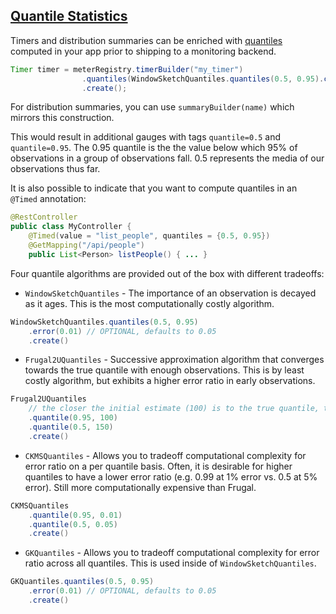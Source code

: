 ## [Quantile Statistics](#quantiles)

Timers and distribution summaries can be enriched with [quantiles](https://en.wikipedia.org/wiki/Quantile) computed in your app prior to shipping
to a monitoring backend.

```java
Timer timer = meterRegistry.timerBuilder("my_timer")
                .quantiles(WindowSketchQuantiles.quantiles(0.5, 0.95).create())
                .create();
```

For distribution summaries, you can use `summaryBuilder(name)` which mirrors this construction.

This would result in additional gauges with tags `quantile=0.5` and `quantile=0.95`. The 0.95 quantile is the
the value below which 95% of observations in a group of observations fall. 0.5 represents the media of our
observations thus far.

It is also possible to indicate that you want to compute quantiles in an `@Timed` annotation:

```java
@RestController
public class MyController {
    @Timed(value = "list_people", quantiles = {0.5, 0.95})
    @GetMapping("/api/people")
    public List<Person> listPeople() { ... }
```

Four quantile algorithms are provided out of the box with different tradeoffs:

* `WindowSketchQuantiles` - The importance of an observation is decayed as it ages. This is the most computationally
costly algorithm.

```java
WindowSketchQuantiles.quantiles(0.5, 0.95)
    .error(0.01) // OPTIONAL, defaults to 0.05
    .create()
```

* `Frugal2UQuantiles` - Successive approximation algorithm that converges towards the true quantile with enough
observations. This is by least costly algorithm, but exhibits a higher error ratio in early observations.

```java
Frugal2UQuantiles
    // the closer the initial estimate (100) is to the true quantile, the faster it converges
    .quantile(0.95, 100)
    .quantile(0.5, 150)
    .create()
```

* `CKMSQuantiles` - Allows you to tradeoff computational complexity for error ratio on a per quantile basis. Often,
it is desirable for higher quantiles to have a lower error ratio (e.g. 0.99 at 1% error vs. 0.5 at 5% error). Still
more computationally expensive than Frugal.

```java
CKMSQuantiles
    .quantile(0.95, 0.01)
    .quantile(0.5, 0.05)
    .create()
```

* `GKQuantiles` - Allows you to tradeoff computational complexity for error ratio across all quantiles. This is
used inside of `WindowSketchQuantiles`.

```java
GKQuantiles.quantiles(0.5, 0.95)
    .error(0.01) // OPTIONAL, defaults to 0.05
    .create()
```
